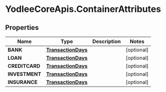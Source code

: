 # YodleeCoreApis.ContainerAttributes

## Properties
Name | Type | Description | Notes
------------ | ------------- | ------------- | -------------
**BANK** | [**TransactionDays**](TransactionDays.md) |  | [optional] 
**LOAN** | [**TransactionDays**](TransactionDays.md) |  | [optional] 
**CREDITCARD** | [**TransactionDays**](TransactionDays.md) |  | [optional] 
**INVESTMENT** | [**TransactionDays**](TransactionDays.md) |  | [optional] 
**INSURANCE** | [**TransactionDays**](TransactionDays.md) |  | [optional] 
